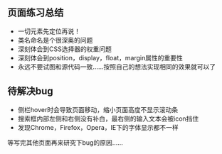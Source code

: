 ## 页面练习总结

- 一切元素先定位再说！
- 类名命名是个很深奥的问题
- 深刻体会到CSS选择器的权重问题
- 深刻体会到position，display，float，margin属性的重要性
- 永远不要试图和源代码一致……按照自己的想法实现相同的效果就可以了

## 待解决bug

- 侧栏hover时会导致页面移动，缩小页面高度不显示滚动条
- 搜索框内部左侧和右侧没有补白，最右侧的输入文本会被icon挡住
- 发现Chrome，Firefox，Opera，IE下的字体显示都不一样

等写完其他页面再来研究下bug的原因……